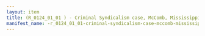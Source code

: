 ```yaml
---
layout: item
title: (R_0124_01_01 ) - Criminal Syndicalism case, McComb, Mississippi - John Beecher Collection
manifest_name: -r_0124_01_01-criminal-syndicalism-case-mccomb-mississippi-john-beecher-collection
---
```

<!-- Add an essay or interpretive material below this line,
using HTML or markdown.  Do not modify this file above this line -->
